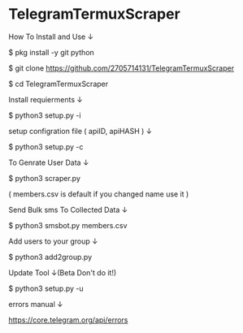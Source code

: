 # TelegramTermuxScraper
How To Install and Use ↓

$ pkg install -y git python

$ git clone https://github.com/2705714131/TelegramTermuxScraper

$ cd TelegramTermuxScraper

Install requierments ↓

$ python3 setup.py -i

setup configration file ( apiID, apiHASH ) ↓

$ python3 setup.py -c

To Genrate User Data ↓

$ python3 scraper.py

( members.csv is default if you changed name use it )

Send Bulk sms To Collected Data ↓

$ python3 smsbot.py members.csv

Add users to your group ↓

$ python3 add2group.py

Update Tool ↓(Beta Don't do it!)

$ python3 setup.py -u

errors manual ↓

https://core.telegram.org/api/errors

